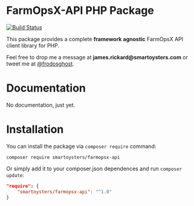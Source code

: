 # FarmOpsX-API PHP Package

[![Build Status](https://travis-ci.org/SmartOysters/farmopsx-api.svg?branch=main)](https://travis-ci.org/SmartOysters/farmopsx-api)

This package provides a complete **framework agnostic** FarmOpsX API client library for PHP.

Feel free to drop me a message at __james.rickard@smartoysters.com__ or tweet me at [@frodosghost](https://twitter.com/frodosghost).

# Documentation

No documentation, just yet.

# Installation

You can install the package via `composer require` command:

```shell
composer require smartoysters/farmopsx-api
```

Or simply add it to your composer.json dependences and run `composer update`:

```json
"require": {
    "smartoysters/farmopsx-api": "^1.0"
}
```
